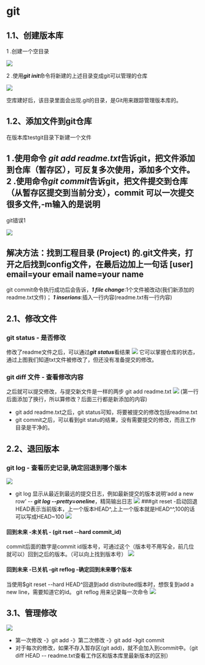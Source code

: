 # git
## 1.1、创建版本库
1 .创建一个空目录

![](gl.png)
  
2 .使用***git init***命令将新建的上述目录变成git可以管理的仓库

![](g2.png)

空库建好后，该目录里面会出现.git的目录，是Git用来跟踪管理版本库的。

## 1.2、添加文件到git仓库
在版本库testgit目录下新建一个文件

1 .使用命令 ***git add readme.txt***告诉git，把文件添加到仓库（暂存区），可反复多次使用，添加多个文件。
2 .使用命令***git commit***告诉git，把文件提交到仓库（从暂存区提交到当前分支），commit 可以一次提交很多文件,-m输入的是说明
---
git错误1

![](error1.png)

解决方法：找到工程目录 (Project) 的.git文件夹，打开之后找到config文件，在最后边加上一句话
[user]
email=your email
name=your name
---
git commit命令执行成功后会告诉，***1 file change***:1个文件被改动(我们新添加的readme.txt文件)；
***1 inserions***:插入一行内容(readme.txt有一行内容)

## 2.1、修改文件
### git status - 是否修改
修改了readme文件之后，可以通过***git status***看结果
![](g3.png)
它可以掌握仓库的状态，通过上图我们知道txt文件被修改了，但还没有准备提交的修改。
### git diff 文件  - 查看修改内容
之后就可以提交修改，与提交新文件是一样的两步 git add readme.txt
![](g5.png)
(第一行后面添加了换行，所以算修改？后面三行都是新添加的内容) 
- git add readme.txt之后，git status可知，将要被提交的修改包括readme.txt
- git commit之后，可以看到git statu的结果，没有需要提交的修改，而且工作目录是干净的。
## 2.2、退回版本
### git log - 查看历史记录,确定回退到哪个版本
![](g4.png)
- git log 显示从最近到最远的提交日志，例如最新提交的版本说明‘add a new row’
-- ***git log --pretty=oneline***，精简输出日志
![](g6.png)
###git reset -启动回退
HEAD表示当前版本，上一个版本HEAD^,上上一个版本就是HEAD^^,100的话可以写成HEAD~100
![](g7.png)
#### 回到未来 -未关机 - (git rset --hard commit_id)
commit后面的数字是commit id版本号，可通过这个（版本号不用写全，前几位就可以）回到之后的版本。（可以向上找到版本号）
![](g8.png)
#### 回到未来 -已关机 -git reflog -确定回到未来哪个版本
当使用$git reset --hard HEAD^回退到add distributed版本时，想恢复到add a new line，需要知道它的id。
git reflog 用来记录每一次命令
![](g9.png)
## 3.1、管理修改
![](g10.jpg)
- 第一次修改 -》git add -》第二次修改 -》git add -》git commit
- 对于每次的修改，如果不存入暂存区(git add)，就不会加入到commit中。（git diff HEAD -- readme.txt查看工作区和版本库里最新版本的区别）




